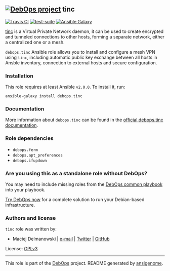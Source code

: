## [![DebOps project](http://debops.org/images/debops-small.png)](http://debops.org) tinc

[![Travis CI](http://img.shields.io/travis/debops/ansible-tinc.svg?style=flat)](http://travis-ci.org/debops/ansible-tinc) [![test-suite](http://img.shields.io/badge/test--suite-ansible--tinc-blue.svg?style=flat)](https://github.com/debops/test-suite/tree/master/ansible-tinc/)  [![Ansible Galaxy](http://img.shields.io/badge/galaxy-debops.tinc-660198.svg?style=flat)](https://galaxy.ansible.com/list#/roles/3855)

[tinc](http://tinc-vpn.org/) is a Virtual Private Network daemon, it can be
used to create encrypted and tunneled connections to other hosts, forming
a separate network, either a centralized one or a mesh.

`debops.tinc` Ansible role allows you to install and configure a mesh VPN
using `tinc`, including automatic public key exchange between all hosts in
Ansble inventory, connection to external hosts and secure configuration.

### Installation

This role requires at least Ansible `v2.0.0`. To install it, run:

    ansible-galaxy install debops.tinc

### Documentation

More information about `debops.tinc` can be found in the
[official debops.tinc documentation](http://docs.debops.org/en/latest/ansible/roles/ansible-tinc/docs/).


### Role dependencies

- `debops.ferm`
- `debops.apt_preferences`
- `debops.ifupdown`

### Are you using this as a standalone role without DebOps?

You may need to include missing roles from the [DebOps common
playbook](https://github.com/debops/debops-playbooks/blob/master/playbooks/common.yml)
into your playbook.

[Try DebOps now](https://github.com/debops/debops) for a complete solution to run your Debian-based infrastructure.





### Authors and license

`tinc` role was written by:
- Maciej Delmanowski | [e-mail](mailto:drybjed@gmail.com) | [Twitter](https://twitter.com/drybjed) | [GitHub](https://github.com/drybjed)

License: [GPLv3](https://tldrlegal.com/license/gnu-general-public-license-v3-%28gpl-3%29)

***

This role is part of the [DebOps](http://debops.org/) project. README generated by [ansigenome](https://github.com/nickjj/ansigenome/).
